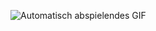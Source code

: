 ![Automatisch abspielendes GIF](https://res.cloudinary.com/db5xcrkwz/video/upload/v1685703855/RPReplay_Final1671027275_m3h491.gif)




